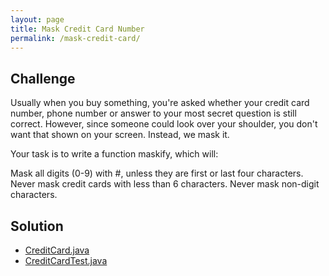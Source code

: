 ```yaml
---
layout: page
title: Mask Credit Card Number
permalink: /mask-credit-card/
---
```


## Challenge

Usually when you buy something, you're asked whether your credit card number, phone number or answer to your most secret question is still correct.
However, since someone could look over your shoulder, you don't want that shown on your screen. Instead, we mask it.

Your task is to write a function maskify, which will:

Mask all digits (0-9) with #, unless they are first or last four characters.
Never mask credit cards with less than 6 characters.
Never mask non-digit characters.

## Solution

* [CreditCard.java](https://github.com/amaljoyc/ajc-matrix/blob/master/src/main/java/amaljoyc/matrix/maskcreditcard/CreditCard.java)
* [CreditCardTest.java](https://github.com/amaljoyc/ajc-matrix/blob/master/src/test/java/amaljoyc/matrix/maskcreditcard/CreditCardTest.java)